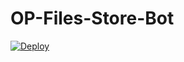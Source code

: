 # OP-Files-Store-Bot


[![Deploy](https://www.herokucdn.com/deploy/button.svg)](https://heroku.com/deploy?template=https://github.com/fastrack/OP-Files-Store-Bot)
